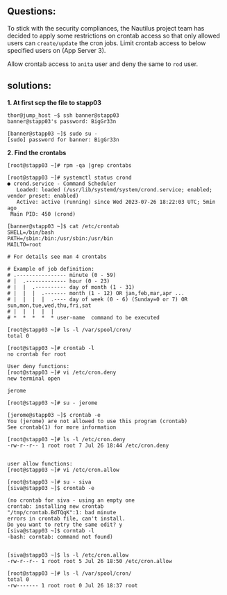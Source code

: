 

## Questions:
To stick with the security compliances, the Nautilus project team has decided to apply some restrictions on crontab access so that only allowed users can `create/update` the cron jobs. Limit crontab access to below specified users on (App Server 3).

Allow crontab access to `anita` user and deny the same to `rod` user.

## solutions:

**1. At first scp the file to stapp03**
```
thor@jump_host ~$ ssh banner@stapp03
banner@stapp03's password: BigGr33n

[banner@stapp03 ~]$ sudo su -
[sudo] password for banner: BigGr33n
```

**2. Find the crontabs**

```
[root@stapp03 ~]# rpm -qa |grep crontabs

[root@stapp03 ~]# systemctl status crond
● crond.service - Command Scheduler
   Loaded: loaded (/usr/lib/systemd/system/crond.service; enabled; vendor preset: enabled)
   Active: active (running) since Wed 2023-07-26 18:22:03 UTC; 5min ago
 Main PID: 450 (crond)

[banner@stapp03 ~]$ cat /etc/crontab
SHELL=/bin/bash
PATH=/sbin:/bin:/usr/sbin:/usr/bin
MAILTO=root

# For details see man 4 crontabs

# Example of job definition:
# .---------------- minute (0 - 59)
# |  .------------- hour (0 - 23)
# |  |  .---------- day of month (1 - 31)
# |  |  |  .------- month (1 - 12) OR jan,feb,mar,apr ...
# |  |  |  |  .---- day of week (0 - 6) (Sunday=0 or 7) OR sun,mon,tue,wed,thu,fri,sat
# |  |  |  |  |
# *  *  *  *  * user-name  command to be executed

[root@stapp03 ~]# ls -l /var/spool/cron/
total 0

[root@stapp03 ~]# crontab -l
no crontab for root

User deny functions:
[root@stapp03 ~]# vi /etc/cron.deny
new terminal open

jerome

[root@stapp03 ~]# su - jerome

[jerome@stapp03 ~]$ crontab -e
You (jerome) are not allowed to use this program (crontab)
See crontab(1) for more information

[root@stapp03 ~]# ls -l /etc/cron.deny
-rw-r--r-- 1 root root 7 Jul 26 18:44 /etc/cron.deny


user allow functions:
[root@stapp03 ~]# vi /etc/cron.allow

[root@stapp03 ~]# su - siva
[siva@stapp03 ~]$ crontab -e

(no crontab for siva - using an empty one
crontab: installing new crontab
"/tmp/crontab.BdTQqK":1: bad minute
errors in crontab file, can't install.
Do you want to retry the same edit? y
[siva@stapp03 ~]$ corntab -l
-bash: corntab: command not found)


[siva@stapp03 ~]$ ls -l /etc/cron.allow
-rw-r--r-- 1 root root 5 Jul 26 18:50 /etc/cron.allow

[root@stapp03 ~]# ls -l /var/spool/cron/
total 0
-rw------- 1 root root 0 Jul 26 18:37 root
```